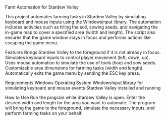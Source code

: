 Farm Automation for Stardew Valley

This project automates farming tasks in Stardew Valley by simulating keyboard and mouse inputs using the WindowsInput library. The automation includes activities such as tilling the soil, sowing seeds, and navigating the in-game map to cover a specified area (width and length). The script also ensures that the game window stays in focus and performs actions like escaping the game menu.

Features
Brings Stardew Valley to the foreground if it is not already in focus.
Simulates keyboard inputs to control player movement (left, down, up).
Uses mouse automation to simulate the use of tools (hoe) and sow seeds.
Customizable area dimensions for farming tasks (width and length).
Automatically exits the game menu by sending the ESC key press.

Requirements
Windows Operating System
WindowsInput library for simulating keyboard and mouse events
Stardew Valley installed and running

How to Use
Run the program while Stardew Valley is open.
Enter the desired width and length for the area you want to automate.
The program will bring the game to the foreground, simulate the necessary inputs, and perform farming tasks on your behalf.
